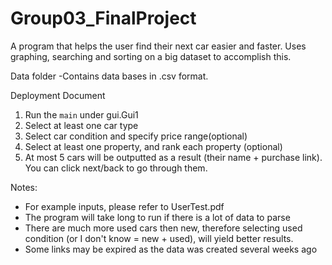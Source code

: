 # Group03_FinalProject
A program that helps the user find their next car easier and faster. 
Uses graphing, searching and sorting on a big dataset to accomplish this.

Data folder
-Contains data bases in .csv format. 

Deployment Document
1) Run the `main` under gui.Gui1
2) Select at least one car type
3) Select car condition and specify price range(optional)
4) Select at least one property, and rank each property (optional)
5) At most 5 cars will be outputted as a result (their name + purchase link).
You can click next/back to go through them.

Notes:
- For example inputs, please refer to UserTest.pdf
- The program will take long to run if there is a lot of data to parse
- There are much more used cars then new, therefore selecting used condition (or I don't know = new + used),
will yield better results.
- Some links may be expired as the data was created several weeks ago